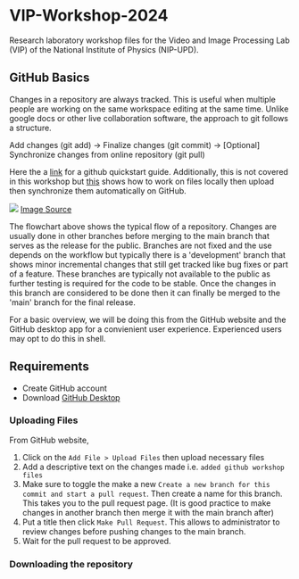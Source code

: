 # VIP-Workshop-2024
Research laboratory workshop files for the Video and Image Processing Lab (VIP)  of the National Institute of Physics (NIP-UPD).

## GitHub Basics
Changes in a repository are always tracked. This is useful when multiple people are working on the same workspace editing at the same time.
Unlike google docs or other live collaboration software, the approach to git follows a structure. 

Add changes (git add) -> Finalize changes (git commit) -> [Optional] Synchronize changes from online repository (git pull)

Here the a [link](https://docs.github.com/en/get-started/quickstart/hello-world) for a github quickstart guide. Additionally, this is not covered in this workshop but 
[this](https://www.freecodecamp.org/news/introduction-to-git-and-github) shows how to work on files locally then upload then synchronize 
them automatically on GitHub.

![](https://external-content.duckduckgo.com/iu/?u=https%3A%2F%2Fimages.edrawmax.com%2Fwhat-is%2Fgitflow-diagram%2F1-git-flow-process.png&f=1&nofb=1&ipt=566e51f4964dfa2f25b67a28f962180798a48efe186b819ab751041e56a9d711&ipo=images)
[Image Source](https://www.edrawmax.com/article/gitflow-diagram.html)

The flowchart above shows the typical flow of a repository. Changes are usually done in other branches before merging to the main branch that serves as the release for the public.
Branches are not fixed and the use depends on the workflow but typically there is a 'development' branch that shows minor incremental changes that still get tracked like bug fixes or part of a feature.
These branches are typically not available to the public as further testing is required for the code to be stable. Once the changes in this branch are considered to be done then it can finally be 
merged to the 'main' branch for the final release.

For a basic overview, we will be doing this from the GitHub website and the GitHub desktop app for a convienient user experience. Experienced users may opt to do this in shell.

## Requirements
- Create GitHub account
- Download [GitHub Desktop](https://desktop.github.com)

### Uploading Files
From GitHub website, 

1. Click on the `Add File > Upload Files` then upload necessary files
2. Add a descriptive text on the changes made i.e. `added github workshop files`
3. Make sure to toggle the make a new `Create a new branch for this commit and start a pull request`. Then create a name for this branch. This takes you to the pull request page.
(It is good practice to make changes in another branch then merge it with the main branch after)
4. Put a title then click `Make Pull Request`. This allows to administrator to review changes before pushing changes to the main branch.
5. Wait for the pull request to be approved.

### Downloading the repository
